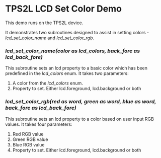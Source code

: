 # TPS2L LCD Set Color Demo

This demo runs on the TPS2L device.

It demonstrates two subroutines designed to assist in setting colors - *lcd_set_color_name* and *lcd_set_color_rgb*. 

### *lcd_set_color_name(color as lcd_colors, back_fore as lcd_back_fore)*

This subroutine sets an lcd property to a basic color which has been predefined in the *lcd_colors* enum. It takes two parameters:

1. A color from the *lcd_colors* enum.
2. Property to set. Either lcd.foreground, lcd.background or both

### *lcd_set_color_rgb(red as word, green as word, blue as word, back_fore as lcd_back_fore)* 

This subroutine sets an lcd property to a color based on user input RGB values. It takes four parameters:

1. Red RGB value
2. Green RGB value
3. Blue RGB value
4. Property to set. Either lcd.foreground, lcd.background or both